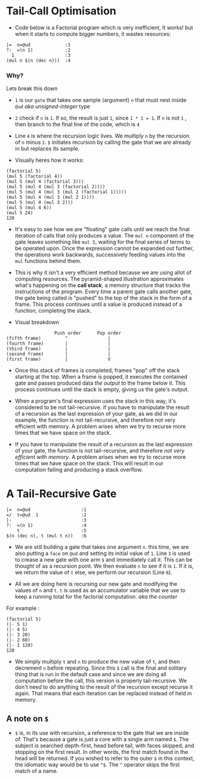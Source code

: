 # Tail-Call Optimisation

* Code below is a Factorial program which is very inefficient, It works! but when it starts to compute bigger numbers, it wastes resources:

```
|=  n=@ud             :1
?:  =(n 1)            :2
  1                   :3
(mul n $(n (dec n)))  :4
```
### Why?
Lets break this down

* `1` is our `gate` that takes one sample (argument) `n` that must nest inside `@ud` _aka unsigned-integer_ type
* `2` check if `n` is `1`. If so, the result is just `1`, since `1 * 1 = 1`. If `n` is not `1` , then branch to the final line of the code, which is `4`
* Line `4` is where the recursion logic lives. We multiply `n` by the recursion of `n` minus `1`. `$` initiates recursion by calling the gate that we are already in but replaces its sample.

* Visually heres how it works:
```
(factorial 5)
(mul 5 (factorial 4))
(mul 5 (mul 4 (factorial 3)))
(mul 5 (mul 4 (mul 3 (factorial 2))))
(mul 5 (mul 4 (mul 3 (mul 2 (factorial 1)))))
(mul 5 (mul 4 (mul 3 (mul 2 1))))
(mul 5 (mul 4 (mul 3 2)))
(mul 5 (mul 4 6))
(mul 5 24)
120
```
* It's easy to see how we are "floating" gate calls until we reach the final iteration of calls that only produces a value. The `mul n` component of the gate leaves something like `mul 5`, waiting for the final series of terms to be operated upon. Once the expression cannot be expanded out further, the operations work backwards, successively feeding values into the `mul` functions behind them.

* This is why it isn't a very efficient method because we are using allot of computing resources. The pyramid-shaped illustration approximates what's happening on the **call stack**, a memory structure that tracks the instructions of the program. Every time a parent gate calls another gate, the gate being called is "pushed" to the top of the stack in the form of a frame. This process continues until a value is produced instead of a function, completing the stack.

* Visual breakdown
```
                  Push order      Pop order
(fifth frame)         ^               |
(fourth frame)        |               |
(third frame)         |               |
(second frame)        |               |
(first frame)         |               V

```

* Once this stack of frames is completed, frames "pop" off the stack starting at the top. When a frame is popped, it executes the contained gate and passes produced data _the output_ to the frame below it. This process continues until the stack is empty, giving us the gate's output.

* When a program's final expression uses the stack in this way, it's considered to be not tail-recursive.  if you have to manipulate the result of a recursion as the last expression of your gate, as we did in our example, the function is not tail-recursive, and therefore not very efficient with memory. A problem arises when we try to recurse more times that we have space on the stack.

* If you have to manipulate the result of a recursion as the last expression of your gate, the function is not tail-recursive, and therefore *not very efficient with memory*. A problem arises when we try to recurse more times that we have space on the stack. This will result in our computation failing and producing a stack overflow.

# A Tail-Recursive Gate

```
|=  n=@ud                   :1
=/  t=@ud  1                :2
|-                          :3
?:  =(n 1)                  :4
    t                       :5
$(n (dec n), t (mul t n))   :6

```
* We are still building a gate that takes one argument `n`. this time, we are also putting a `face` on `@ud` and setting its initial value of `1`. Line `3` is used to crease a new gate with one arm `$` and immediately call it. This can be thought of as a recursion point. We then evaluate `n` to see if it is `1`. If it is, we return the value of `t` else,  we perform our recursion (Line `6`).

* All we are doing here is recursing our new gate and modifying the values of `n` and `t`. `t` is used as an accumulator variable that we use to keep a running total for the factorial computation. _aka the counter_

 For example :
```
(factorial 5)
(|- 5 1)
(|- 4 5)
(|- 3 20)
(|- 2 60)
(|- 1 120)
120
```
* We simply multiply `t` and `n` to produce the new value of `t`, and then decrement `n` before repeating. Since this `$` call is the final and solitary thing that is run in the default case and since we are doing all computation before the call, this version is properly tail-recursive. We don't need to do anything to the result of the recursion except recurse it again. That means that each iteration can be replaced instead of held in memory.

## A note on `$`
* `$` is, in its use with recursion, a reference to the gate that we are inside of. That's because a gate is just a core with a single arm named `$`. The subject is searched depth-first, head before tail, with faces skipped, and stopping on the first result. In other words, the first match found in the head will be returned. If you wished to refer to the outer `$` in this context, the idiomatic way would be to use `^$`. The `^` operator skips the first match of a name.
